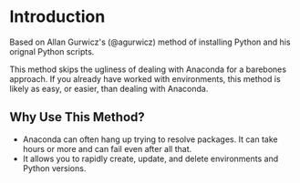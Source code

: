 # Introduction
Based on Allan Gurwicz's (@agurwicz) method of installing Python and his orignal Python scripts.

This method skips the ugliness of dealing with Anaconda for a barebones approach.  If you already have worked with environments, this method is likely as easy, or easier, than dealing with Anaconda.

## Why Use This Method?
- Anaconda can often hang up trying to resolve packages.  It can take hours or more and can fail even after all that.
- It allows you to rapidly create, update, and delete environments and Python versions.

